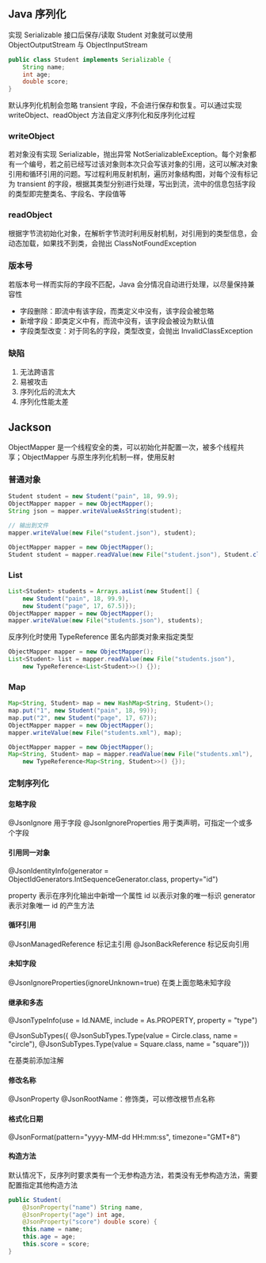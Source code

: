 ## Java 序列化

实现 Serializable 接口后保存/读取 Student 对象就可以使用 ObjectOutputStream 与 ObjectInputStream

```java
public class Student implements Serializable {
    String name;
    int age;
    double score;
}
```

默认序列化机制会忽略 transient 字段，不会进行保存和恢复。可以通过实现 writeObject、readObject 方法自定义序列化和反序列化过程

### writeObject

若对象没有实现 Serializable，抛出异常 NotSerializableException。每个对象都有一个编号，若之前已经写过该对象则本次只会写该对象的引用，这可以解决对象引用和循环引用的问题。写过程利用反射机制，遍历对象结构图，对每个没有标记为 transient 的字段，根据其类型分别进行处理，写出到流，流中的信息包括字段的类型即完整类名、字段名、字段值等

### readObject

根据字节流初始化对象，在解析字节流时利用反射机制，对引用到的类型信息，会动态加载，如果找不到类，会抛出 ClassNotFoundException

### 版本号

若版本号一样而实际的字段不匹配，Java 会分情况自动进行处理，以尽量保持兼容性

- 字段删除：即流中有该字段，而类定义中没有，该字段会被忽略
- 新增字段：即类定义中有，而流中没有，该字段会被设为默认值
- 字段类型改变：对于同名的字段，类型改变，会抛出 InvalidClassException

### 缺陷

1. 无法跨语言
2. 易被攻击
3. 序列化后的流太大
4. 序列化性能太差

## Jackson

ObjectMapper 是一个线程安全的类，可以初始化并配置一次，被多个线程共享；ObjectMapper 与原生序列化机制一样，使用反射

### 普通对象

```java
Student student = new Student("pain", 18, 99.9);
ObjectMapper mapper = new ObjectMapper();
String json = mapper.writeValueAsString(student);

// 输出到文件
mapper.writeValue(new File("student.json"), student);
```

```java
ObjectMapper mapper = new ObjectMapper();
Student student = mapper.readValue(new File("student.json"), Student.class);
```

### List

```java
List<Student> students = Arrays.asList(new Student[] {
    new Student("pain", 18, 99.9),
    new Student("page", 17, 67.5)});
ObjectMapper mapper = new ObjectMapper();
mapper.writeValue(new File("students.json"), students);
```

反序列化时使用 TypeReference 匿名内部类对象来指定类型

```java
ObjectMapper mapper = new ObjectMapper();
List<Student> list = mapper.readValue(new File("students.json"),
    new TypeReference<List<Student>>() {});
```

### Map

```java
Map<String, Student> map = new HashMap<String, Student>();
map.put("1", new Student("pain", 18, 99));
map.put("2", new Student("page", 17, 67));
ObjectMapper mapper = new ObjectMapper();
mapper.writeValue(new File("students.xml"), map);
```

```java
ObjectMapper mapper = new ObjectMapper();
Map<String, Student> map = mapper.readValue(new File("students.xml"),
    new TypeReference<Map<String, Student>>() {});
```

### 定制序列化

#### 忽略字段

@JsonIgnore 用于字段 
@JsonIgnoreProperties 用于类声明，可指定一个或多个字段 

#### 引用同一对象

@JsonIdentityInfo(generator = ObjectIdGenerators.IntSequenceGenerator.class,
                  property="id")

property 表示在序列化输出中新增一个属性 id 以表示对象的唯一标识
generator 表示对象唯一 id 的产生方法

#### 循环引用

@JsonManagedReference  标记主引用 
@JsonBackReference  标记反向引用 

#### 未知字段

@JsonIgnoreProperties(ignoreUnknown=true) 在类上面忽略未知字段

#### 继承和多态

@JsonTypeInfo(use = Id.NAME, include = As.PROPERTY, property = "type")

@JsonSubTypes({ 
    @JsonSubTypes.Type(value = Circle.class, name = "circle"),
    @JsonSubTypes.Type(value = Square.class, name = "square")})

在基类前添加注解

#### 修改名称

@JsonProperty
@JsonRootName：修饰类，可以修改根节点名称

#### 格式化日期

@JsonFormat(pattern="yyyy-MM-dd HH:mm:ss", timezone="GMT+8")

#### 构造方法

默认情况下，反序列时要求类有一个无参构造方法，若类没有无参构造方法，需要配置指定其他构造方法

```java
public Student(
    @JsonProperty("name") String name, 
    @JsonProperty("age") int age, 
    @JsonProperty("score") double score) {
    this.name = name;
    this.age = age;
    this.score = score;
}
```